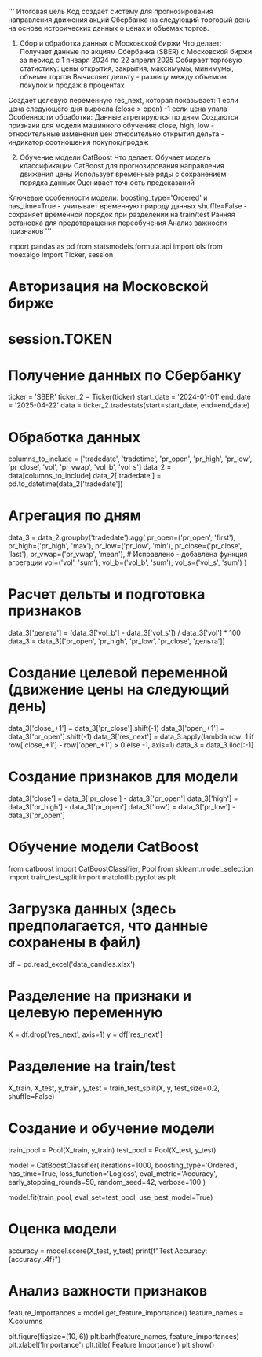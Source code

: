 ''' Итоговая цель
Код создает систему для прогнозирования направления движения акций Сбербанка на следующий торговый день на основе исторических данных о ценах и объемах торгов.

1. Сбор и обработка данных с Московской биржи
Что делает:
Получает данные по акциям Сбербанка (SBER) с Московской биржи за период с 1 января 2024 по 22 апреля 2025
Собирает торговую статистику: цены открытия, закрытия, максимумы, минимумы, объемы торгов
Вычисляет дельту - разницу между объемом покупок и продаж в процентах

Создает целевую переменную res_next, которая показывает:
1 если цена следующего дня выросла (close > open)
-1 если цена упала
Особенности обработки:
Данные агрегируются по дням
Создаются признаки для модели машинного обучения:
close, high, low - относительные изменения цен относительно открытия
дельта - индикатор соотношения покупок/продаж

2. Обучение модели CatBoost
Что делает:
Обучает модель классификации CatBoost для прогнозирования направления движения цены
Использует временные ряды с сохранением порядка данных
Оценивает точность предсказаний

Ключевые особенности модели:
boosting_type='Ordered' и has_time=True - учитывает временную природу данных
shuffle=False - сохраняет временной порядок при разделении на train/test
Ранняя остановка для предотвращения переобучения
Анализ важности признаков '''

import pandas as pd
from statsmodels.formula.api import ols
from moexalgo import Ticker, session

# Авторизация на Московской бирже
# session.TOKEN

# Получение данных по Сбербанку
ticker = 'SBER'
ticker_2 = Ticker(ticker)
start_date = '2024-01-01'
end_date = '2025-04-22'
data = ticker_2.tradestats(start=start_date, end=end_date)

# Обработка данных
columns_to_include = ['tradedate', 'tradetime', 'pr_open', 'pr_high', 'pr_low', 'pr_close', 'vol', 'pr_vwap', 'vol_b', 'vol_s']
data_2 = data[columns_to_include]
data_2['tradedate'] = pd.to_datetime(data_2['tradedate'])

# Агрегация по дням
data_3 = data_2.groupby('tradedate').agg(
    pr_open=('pr_open', 'first'),
    pr_high=('pr_high', 'max'),
    pr_low=('pr_low', 'min'),
    pr_close=('pr_close', 'last'),
    pr_vwap=('pr_vwap', 'mean'),  # Исправлено - добавлена функция агрегации
    vol=('vol', 'sum'),
    vol_b=('vol_b', 'sum'),
    vol_s=('vol_s', 'sum')
)

# Расчет дельты и подготовка признаков
data_3['дельта'] = (data_3['vol_b'] - data_3['vol_s']) / data_3['vol'] * 100
data_3 = data_3[['pr_open', 'pr_high', 'pr_low', 'pr_close', 'дельта']]

# Создание целевой переменной (движение цены на следующий день)
data_3['close_+1'] = data_3['pr_close'].shift(-1)
data_3['open_+1'] = data_3['pr_open'].shift(-1)
data_3['res_next'] = data_3.apply(lambda row: 1 if row['close_+1'] - row['open_+1'] > 0 else -1, axis=1)
data_3 = data_3.iloc[:-1]

# Создание признаков для модели
data_3['close'] = data_3['pr_close'] - data_3['pr_open']
data_3['high'] = data_3['pr_high'] - data_3['pr_open']
data_3['low'] = data_3['pr_low'] - data_3['pr_open']

# Обучение модели CatBoost
from catboost import CatBoostClassifier, Pool
from sklearn.model_selection import train_test_split
import matplotlib.pyplot as plt

# Загрузка данных (здесь предполагается, что данные сохранены в файл)
df = pd.read_excel('data_candles.xlsx')

# Разделение на признаки и целевую переменную
X = df.drop('res_next', axis=1)
y = df['res_next']

# Разделение на train/test
X_train, X_test, y_train, y_test = train_test_split(X, y, test_size=0.2, shuffle=False)

# Создание и обучение модели
train_pool = Pool(X_train, y_train)
test_pool = Pool(X_test, y_test)

model = CatBoostClassifier(
    iterations=1000,
    boosting_type='Ordered',
    has_time=True,
    loss_function='Logloss',
    eval_metric='Accuracy',
    early_stopping_rounds=50,
    random_seed=42,
    verbose=100
)

model.fit(train_pool, eval_set=test_pool, use_best_model=True)

# Оценка модели
accuracy = model.score(X_test, y_test)
print(f"Test Accuracy: {accuracy:.4f}")

# Анализ важности признаков
feature_importances = model.get_feature_importance()
feature_names = X.columns

plt.figure(figsize=(10, 6))
plt.barh(feature_names, feature_importances)
plt.xlabel('Importance')
plt.title('Feature Importance')
plt.show()
